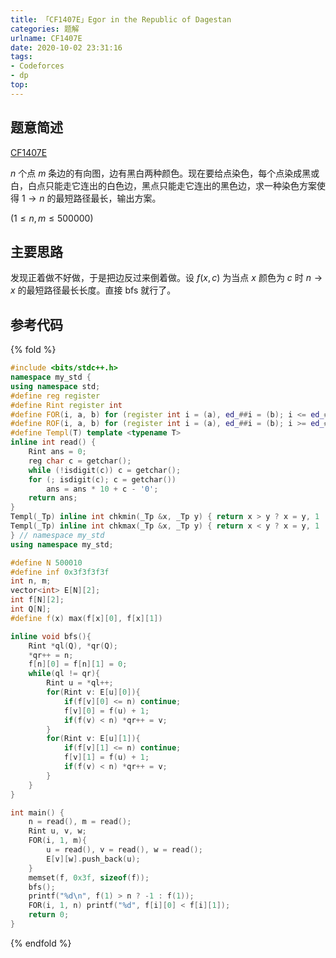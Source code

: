 ```yaml
---
title: 「CF1407E」Egor in the Republic of Dagestan
categories: 题解
urlname: CF1407E
date: 2020-10-02 23:31:16
tags:
- Codeforces
- dp
top:
---
```


## 题意简述

[CF1407E](https://codeforces.com/contest/1407/problem/E)

$n$ 个点 $m$ 条边的有向图，边有黑白两种颜色。现在要给点染色，每个点染成黑或白，白点只能走它连出的白色边，黑点只能走它连出的黑色边，求一种染色方案使得 $1\to n$ 的最短路径最长，输出方案。

($1 \le n, m \le 500000$)

<!-- more -->

## 主要思路

发现正着做不好做，于是把边反过来倒着做。设 $f(x, c)$ 为当点 $x$ 颜色为 $c$ 时 $n\to x$ 的最短路径最长长度。直接 bfs 就行了。

## 参考代码

{% fold %}
```cpp
#include <bits/stdc++.h>
namespace my_std {
using namespace std;
#define reg register
#define Rint register int
#define FOR(i, a, b) for (register int i = (a), ed_##i = (b); i <= ed_##i; ++i)
#define ROF(i, a, b) for (register int i = (a), ed_##i = (b); i >= ed_##i; --i)
#define Templ(T) template <typename T>
inline int read() {
    Rint ans = 0;
    reg char c = getchar();
    while (!isdigit(c)) c = getchar();
    for (; isdigit(c); c = getchar())
        ans = ans * 10 + c - '0';
    return ans;
}
Templ(_Tp) inline int chkmin(_Tp &x, _Tp y) { return x > y ? x = y, 1 : 0; }
Templ(_Tp) inline int chkmax(_Tp &x, _Tp y) { return x < y ? x = y, 1 : 0; }
} // namespace my_std
using namespace my_std;

#define N 500010
#define inf 0x3f3f3f3f
int n, m;
vector<int> E[N][2];
int f[N][2];
int Q[N];
#define f(x) max(f[x][0], f[x][1])

inline void bfs(){
    Rint *ql(Q), *qr(Q);
    *qr++ = n;
    f[n][0] = f[n][1] = 0;
    while(ql != qr){
        Rint u = *ql++;
        for(Rint v: E[u][0]){
            if(f[v][0] <= n) continue;
            f[v][0] = f(u) + 1;
            if(f(v) < n) *qr++ = v;
        }
        for(Rint v: E[u][1]){
            if(f[v][1] <= n) continue;
            f[v][1] = f(u) + 1;
            if(f(v) < n) *qr++ = v;
        }
    }
}

int main() {
    n = read(), m = read();
    Rint u, v, w;
    FOR(i, 1, m){
        u = read(), v = read(), w = read();
        E[v][w].push_back(u);
    }
    memset(f, 0x3f, sizeof(f));
    bfs();
    printf("%d\n", f(1) > n ? -1 : f(1));
    FOR(i, 1, n) printf("%d", f[i][0] < f[i][1]);
    return 0;
}
```
{% endfold %}